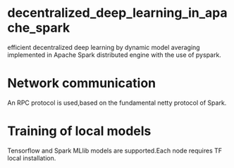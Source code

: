 # decentralized_deep_learning_in_apache_spark
efficient decentralized deep learning by dynamic model averaging implemented in Apache Spark distributed engine with the use of pyspark.

# Network communication
An RPC protocol is used,based on the fundamental netty protocol of Spark.

# Training of local models
Tensorflow and Spark MLlib models are supported.Each node requires TF local installation.

